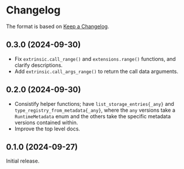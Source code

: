 # Changelog

The format is based on [Keep a Changelog].

[Keep a Changelog]: http://keepachangelog.com/en/1.0.0/

## 0.3.0 (2024-09-30)

- Fix `extrinsic.call_range()` and `extensions.range()` functions, and clarify descriptions. 
- Add `extrinsic.call_args_range()` to return the call data arguments.

## 0.2.0 (2024-09-30)

- Consistify helper functions; have `list_storage_entries{_any}` and `type_registry_from_metadata{_any}`, where
  the `any` versions take a `RuntimeMetadata` enum and the others take the specific metadata versions contained within.
- Improve the top level docs.

## 0.1.0 (2024-09-27)

Initial release.